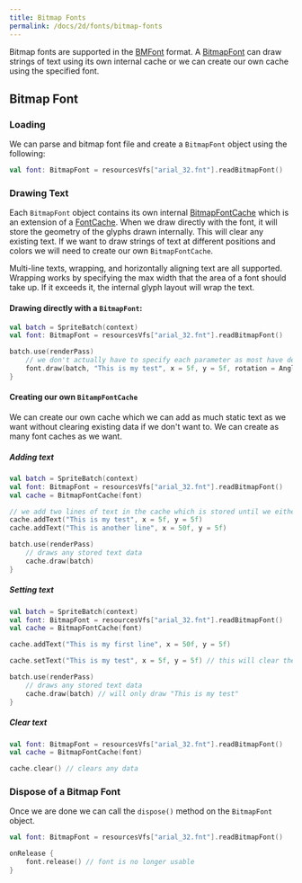 ```yaml
---
title: Bitmap Fonts
permalink: /docs/2d/fonts/bitmap-fonts
---
```


Bitmap fonts are supported in the [BMFont](https://www.angelcode.com/products/bmfont/) format. A [BitmapFont](https://github.com/littlektframework/littlekt/blob/master/core/src/commonMain/kotlin/com/littlekt/graphics/g2d/font/BitmapFont.kt) can draw strings of text using its own internal cache or we can create our own cache using the specified font.

## Bitmap Font

### Loading

We can parse and bitmap font file and create a `BitmapFont` object using the following:

```kotlin
val font: BitmapFont = resourcesVfs["arial_32.fnt"].readBitmapFont()
```

### Drawing Text

Each `BitmapFont` object contains its own internal [BitmapFontCache](https://github.com/littlektframework/littlekt/blob/master/core/src/commonMain/kotlin/com/littlekt/graphics/g2d/font/BitmapFontCache.kt) which is an extension of a [FontCache](https://github.com/littlektframework/littlekt/blob/master/core/src/commonMain/kotlin/com/littlekt/graphics/g2d/font/FontCache.kt). When we draw directly with the font, it will store the geometry of the glyphs drawn internally. This will clear any existing text. If we want to draw strings of text at different positions and colors we will need to create our own `BitmapFontCache`.

Multi-line texts, wrapping, and horizontally aligning text are all supported. Wrapping works by specifying the max width that the area of a font should take up. If it exceeds it, the internal glyph layout will wrap the text.

#### Drawing directly with a `BitmapFont`:

```kotlin
val batch = SpriteBatch(context)
val font: BitmapFont = resourcesVfs["arial_32.fnt"].readBitmapFont()

batch.use(renderPass)
    // we don't actually have to specify each parameter as most have default options.
    font.draw(batch, "This is my test", x = 5f, y = 5f, rotation = Angle.ZERO, color = Color.WHITE, targetWidth = 0f, align = HAlign.LEFT, wrap = false)
}
```

#### Creating our own `BitampFontCache`

We can create our own cache which we can add as much static text as we want without clearing existing data if we don't want to. We can create as many font caches as we want.

##### Adding text

```kotlin
val batch = SpriteBatch(context)
val font: BitmapFont = resourcesVfs["arial_32.fnt"].readBitmapFont()
val cache = BitmapFontCache(font)

// we add two lines of text in the cache which is stored until we either call 'setText' or 'clear'
cache.addText("This is my test", x = 5f, y = 5f)
cache.addText("This is another line", x = 50f, y = 5f)

batch.use(renderPass)
    // draws any stored text data
    cache.draw(batch)
}
```

##### Setting text

```kotlin
val batch = SpriteBatch(context)
val font: BitmapFont = resourcesVfs["arial_32.fnt"].readBitmapFont()
val cache = BitmapFontCache(font)

cache.addText("This is my first line", x = 50f, y = 5f)

cache.setText("This is my test", x = 5f, y = 5f) // this will clear the data from the 'addText' method.

batch.use(renderPass)
    // draws any stored text data
    cache.draw(batch) // will only draw "This is my test"
}
```

##### Clear text

```kotlin
val font: BitmapFont = resourcesVfs["arial_32.fnt"].readBitmapFont()
val cache = BitmapFontCache(font)

cache.clear() // clears any data
```

### Dispose of a Bitmap Font

Once we are done we can call the `dispose()` method on the `BitmapFont` object.

```kotlin
val font: BitmapFont = resourcesVfs["arial_32.fnt"].readBitmapFont()

onRelease {
    font.release() // font is no longer usable
}
```
